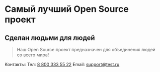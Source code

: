 # Самый лучший Open Source проект

## Сделан людьми для людей

> Наш Open Source проект предназначен для объединения людей со всего мира!

Контакты:
Тел: [8 800 333 55 22](tel:88003335522)
Email: <support@test.ru>
